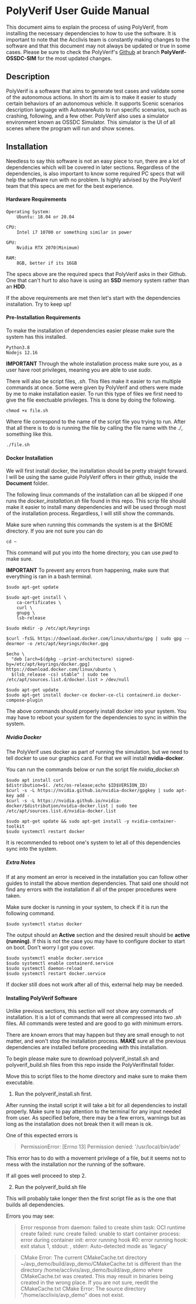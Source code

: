 # PolyVerif User Guide Manual
This document aims to explain the process of using PolyVerif, from installing the 
necessary dependencies to how to use the software. It is important to note 
that the Acclivis team is constantly making changes to the software and that this document 
may not always be updated or true in some cases. Please be sure to check the 
PolyVerif's [Github](https://github.com/MaheshM99/PolyVerif/tree/PolyVerif-OSSDC-SIM)
at branch **PolyVerif-OSSDC-SIM** for the most updated changes. 

## Description

PolyVerif is a software that aims to generate test cases and validate 
some of the autonomous actions. In short its aim is to make it easier to study 
certain behaviors of an autonomous vehicle. It supports Scenic scenarios
description language with AutowareAuto to run specific scenarios, such as crashing,
following, and a few other. PolyVerif also uses a simulator environment known 
as OSSDC Simulator. This simulator is the UI of all scenes where the program 
will run and show scenes. 

## Installation

Needless to say this software is not an easy piece to run, there are a lot of 
dependencies which will be covered in later sections. Regardless of the 
dependencies, is also important to know some required PC specs that will 
help the software run with no problem. Is highly advised by the PolyVerif team 
that this specs are met for the best experience.

#### Hardware Requirements
    Operating System:
        Ubuntu: 18.04 or 20.04
    
    CPU:
        Intel i7 10700 or something similar in power

    GPU: 
        Nvidia RTX 2070(Minimum)

    RAM:
        8GB, better if its 16GB

The specs above are the required specs that PolyVerif asks in their Github. 
One that can't hurt to also have is using an **SSD** memory system rather than 
an **HDD**. 

If the above requirements are met then let's start with the dependencies installation.
Try to keep up!

#### Pre-Installation Requirements
To make the installation of dependencies easier please make sure the system 
has this installed.


    Python3.8
    Nodejs 12.16 

**IMPORTANT** Through the whole installation process make sure you, as a user have
root privileges, meaning you are able to use *sudo*.

There will also be script files, *.sh*. This files make it easier to run multiple 
commands at once. Some were given by PolyVerif and others were made by me to 
make installation easier. To run this type of files we first need to give the 
file exectuable privileges. This is done by doing the following. 

    chmod +x file.sh

Where file correspond to the name of the script file you trying to run. After 
that all there is to do is running the file by calling the file name with the 
*./*, something like this. 

    ./file.sh

#### Docker Installation
We will first install docker, the installation should be pretty straight forward.
I will be using the same guide PolyVerif offers in their github, inside the 
**Document** folder. 

The following linux commands of the installation can all be skipped if one runs
the *docker_installation.sh* file found in this repo. This scrip file should 
make it easier to install many dependencies and will be used through most of the 
installation process. Regardless, I will still show the commands.

Make sure when running this commands the system is at the $HOME directory. 
If you are not sure you can do 
    
    cd ~

This command will put you into the home directory, you can use *pwd* to make sure. 

**IMPORTANT** To prevent any errors from happening, make sure that everything 
is ran in a bash terminal. 

    $sudo apt-get update

    $sudo apt-get install \
        ca-certificates \
        curl \
        gnupg \
        lsb-release
    
    $sudo mkdir -p /etc/apt/keyrings
    
    $curl -fsSL https://download.docker.com/linux/ubuntu/gpg | sudo gpg --dearmor -o /etc/apt/keyrings/docker.gpg
    
    $echo \
      "deb [arch=$(dpkg --print-architecture) signed-by=/etc/apt/keyrings/docker.gpg] https://download.docker.com/linux/ubuntu \
      $(lsb_release -cs) stable" | sudo tee /etc/apt/sources.list.d/docker.list > /dev/null
    
    $sudo apt-get update
    $sudo apt-get install docker-ce docker-ce-cli containerd.io docker-compose-plugin

The above commands should properly install docker into your system. You 
may have to reboot your system for the dependencies to sync in within the system.


##### Nvidia Docker 
The PolyVerif uses docker as part of running the simulation, but we need to 
tell docker to use our graphics card. For that we will install **nvidia-docker**.

You can run the commands below or run the script file *nvidia_docker.sh* 

    $sudo apt install curl
    $distribution=$(. /etc/os-release;echo $ID$VERSION_ID)
    $curl -s -L https://nvidia.github.io/nvidia-docker/gpgkey | sudo apt-key add -
    $curl -s -L https://nvidia.github.io/nvidia-docker/$distribution/nvidia-docker.list | sudo tee /etc/apt/sources.list.d/nvidia-docker.list
    
    $sudo apt-get update && sudo apt-get install -y nvidia-container-toolkit
    $sudo systemctl restart docker

It is recommended to reboot one's system to let all of this dependencies sync 
into the system.

##### Extra Notes
If at any moment an error is received in the installation you can follow other 
guides to install the above mention dependencies. That said one should not find
any errors with the installation if all of the proper procedures were taken. 

Make sure docker is running in your system, to check if it is run the following 
command. 

    $sudo systemctl status docker

The output should an **Active** section and the 
desired result should be **active (running)**. If this is not the case 
you may have to configure docker to start on boot. Don't worry I got you cover. 

    $sudo systemctl enable docker.service
    $sudo systemctl enable containerd.service
    $sudo systemctl daemon-reload
    $sudo systemctl restart docker.service

If docker still does not work after all of this, external help may be needed. 

#### Installing PolyVerif Software 

Unlike previous sections, this section will not show any commands of installation. 
It is a lot of commands that were all compressed into two *.sh* files. 
All commands were tested and are good to go with minimum errors. 

There are known errors that may happen but they are small enough to not matter,
and won't stop the installation process. **MAKE** sure all the previous dependencies
are installed before proceeding with this installation. 

To begin please make sure to download polyverif_install.sh and polyverif_build.sh files from this 
repo inside the PolyVerifInstall folder. 

Move this to script files to the home directory and make sure to make them executable.

1. Run the polyverif_install.sh first.

After running the install script it will take a bit for all dependencies to install 
properly. Make sure to pay attention to the terminal for any input needed from 
user. As specified before, there may be a few errors, warnings but as long as the 
installation does not break then it will mean is ok. 

One of this expected errors is 
> PermissionError: [Errno 13] Permission denied: '/usr/local/bin/ade'

This error has to do with a movement privilege of a file, but it seems not 
to mess with the installation nor the running of the software.

If all goes well proceed to step 2.

2. Run the polyverif_build.sh file

This will probably take longer then the first script file as is the one that 
builds all dependencies. 

Errors you may see:

>Error response from daemon: failed to create shim task: OCI runtime create failed: runc create failed: unable to start container process: error during container init: error running hook #0: error running hook: exit status 1, stdout: , stderr: Auto-detected mode as 'legacy'


>CMake Error: The current CMakeCache.txt directory ~/avp_demo/build/avp_demo/CMakeCache.txt is different than the directory /home/acclivis/avp_demo/build/avp_demo where CMakeCache.txt was created. This may result in binaries being created in the wrong place. If you are not sure, reedit the CMakeCache.txt
CMake Error: The source directory "/home/acclivis/avp_demo" does not exist.


 




